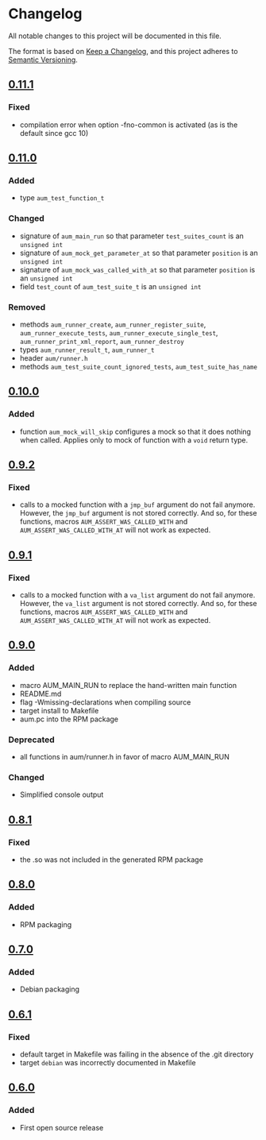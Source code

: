 # Changelog

All notable changes to this project will be documented in this file.

The format is based on [Keep a Changelog](https://keepachangelog.com/en/1.0.0/),
and this project adheres to [Semantic Versioning](https://semver.org/spec/v2.0.0.html).


## [0.11.1](https://github.com/airbus-cyber/aum/releases/tag/0.11.1)

### Fixed
- compilation error when option -fno-common is activated (as is the default since gcc 10)


## [0.11.0](https://github.com/airbus-cyber/aum/releases/tag/0.11.0)

### Added
- type `aum_test_function_t`

### Changed
- signature of `aum_main_run` so that parameter `test_suites_count` is an `unsigned int`
- signature of `aum_mock_get_parameter_at` so that parameter `position` is an `unsigned int`
- signature of `aum_mock_was_called_with_at` so that parameter `position` is an `unsigned int`
- field `test_count` of `aum_test_suite_t` is an `unsigned int`

### Removed
- methods `aum_runner_create`, `aum_runner_register_suite`, `aum_runner_execute_tests`, `aum_runner_execute_single_test`, `aum_runner_print_xml_report`, `aum_runner_destroy`
- types `aum_runner_result_t`, `aum_runner_t`
- header `aum/runner.h`
- methods `aum_test_suite_count_ignored_tests`, `aum_test_suite_has_name`


## [0.10.0](https://github.com/airbus-cyber/aum/releases/tag/0.10.0)

### Added
- function `aum_mock_will_skip` configures a mock so that it does nothing when called. Applies only to mock of function with a `void` return type.


## [0.9.2](https://github.com/airbus-cyber/aum/releases/tag/0.9.2)

### Fixed
- calls to a mocked function with a `jmp_buf` argument do not fail anymore. However, the `jmp_buf` argument is not stored correctly. And so, for these functions, macros `AUM_ASSERT_WAS_CALLED_WITH` and `AUM_ASSERT_WAS_CALLED_WITH_AT` will not work as expected.


## [0.9.1](https://github.com/airbus-cyber/aum/releases/tag/0.9.1)

### Fixed
- calls to a mocked function with a `va_list` argument do not fail anymore. However, the `va_list` argument is not stored correctly. And so, for these functions, macros `AUM_ASSERT_WAS_CALLED_WITH` and `AUM_ASSERT_WAS_CALLED_WITH_AT` will not work as expected.


## [0.9.0](https://github.com/airbus-cyber/aum/releases/tag/0.9.0)

### Added
- macro AUM_MAIN_RUN to replace the hand-written main function
- README.md
- flag -Wmissing-declarations when compiling source
- target install to Makefile
- aum.pc into the RPM package

### Deprecated
- all functions in aum/runner.h in favor of macro AUM_MAIN_RUN

### Changed
- Simplified console output


## [0.8.1](https://github.com/airbus-cyber/aum/releases/tag/0.8.1)

### Fixed
- the .so was not included in the generated RPM package


## [0.8.0](https://github.com/airbus-cyber/aum/releases/tag/0.8.0)

### Added
- RPM packaging


## [0.7.0](https://github.com/airbus-cyber/aum/releases/tag/0.7.0)

### Added
- Debian packaging


## [0.6.1](https://github.com/airbus-cyber/aum/releases/tag/0.6.1)

### Fixed
- default target in Makefile was failing in the absence of the .git directory
- target `debian` was incorrectly documented in Makefile


## [0.6.0](https://github.com/airbus-cyber/aum/releases/tag/0.6.0)

### Added
- First open source release

